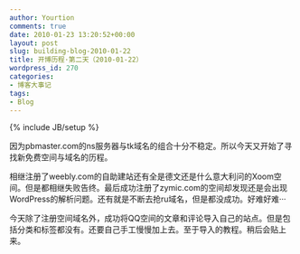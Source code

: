 ```yaml
---
author: Yourtion
comments: true
date: 2010-01-23 13:20:52+00:00
layout: post
slug: building-blog-2010-01-22
title: 开博历程·第二天（2010-01-22）
wordpress_id: 270
categories:
- 博客大事记
tags:
- Blog
---
```

{% include JB/setup %}

因为pbmaster.com的ns服务器与tk域名的组合十分不稳定。所以今天又开始了寻找新免费空间与域名的历程。

相继注册了weebly.com的自助建站还有全是德文还是什么意大利问的Xoom空间。但是都相继失败告终。最后成功注册了zymic.com的空间却发现还是会出现WordPress的解析问题。还有就是不断去抢ru域名，但是都没成功。好难好难···

今天除了注册空间域名外，成功将QQ空间的文章和评论导入自己的站点。但是包括分类和标签都没有。还要自己手工慢慢加上去。至于导入的教程。稍后会贴上来。
